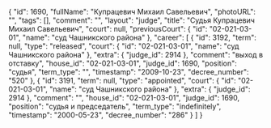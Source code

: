 {
    "id": 1690,
    "fullName": "Купрацевич Михаил Савельевич",
    "photoURL": "",
    "tags": [],
    "comment": "",
    "layout": "judge",
    "title": "Судья Купрацевич Михаил Савельевич",
    "court": null,
    "previousCourt": {
        "id": "02-021-03-01",
        "name": "суд Чашникского района"
    },
    "career": [
        {
            "id": 3192,
            "term": null,
            "type": "released",
            "court": {
                "id": "02-021-03-01",
                "name": "суд Чашникского района"
            },
            "extra": {
                "judge_id": 2914
            },
            "comment": "выход в отставку",
            "house_id": "02-021-03-01",
            "judge_id": 1690,
            "position": "судья",
            "term_type": "",
            "timestamp": "2009-10-23",
            "decree_number": "520"
        },
        {
            "id": 3191,
            "term": null,
            "type": "appointed",
            "court": {
                "id": "02-021-03-01",
                "name": "суд Чашникского района"
            },
            "extra": {
                "judge_id": 2914
            },
            "comment": "",
            "house_id": "02-021-03-01",
            "judge_id": 1690,
            "position": "судья и председатель",
            "term_type": "indefinitely",
            "timestamp": "2000-05-23",
            "decree_number": "286"
        }
    ]
}
